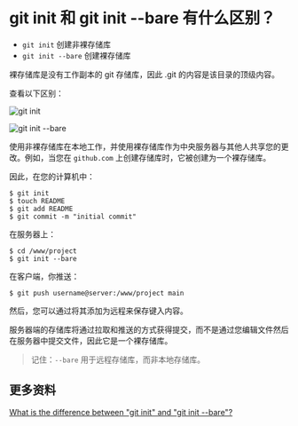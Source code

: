 # git init 和 git init --bare 有什么区别？

- `git init` 创建非裸存储库
- `git init --bare` 创建裸存储库

裸存储库是没有工作副本的 git 存储库，因此 .git 的内容是该目录的顶级内容。

查看以下区别：

![git init](https://upload-images.jianshu.io/upload_images/18281896-acc0ee3a74899419.jpg?imageMogr2/auto-orient/strip%7CimageView2/2/w/1240)

![git init --bare](https://upload-images.jianshu.io/upload_images/18281896-c3630be5960c1a8e.jpg?imageMogr2/auto-orient/strip%7CimageView2/2/w/1240)

使用非裸存储库在本地工作，并使用裸存储库作为中央服务器与其他人共享您的更改。例如，当您在 `github.com` 上创建存储库时，它被创建为一个裸存储库。

因此，在您的计算机中：

```git
$ git init
$ touch README
$ git add README
$ git commit -m "initial commit"
```

在服务器上：

```git
$ cd /www/project
$ git init --bare
```

在客户端，你推送：

```git
$ git push username@server:/www/project main
```

然后，您可以通过将其添加为远程来保存键入内容。

服务器端的存储库将通过拉取和推送的方式获得提交，而不是通过您编辑文件然后在服务器中提交文件，因此它是一个裸存储库。

> 记住：`--bare` 用于远程存储库，而非本地存储库。

## 更多资料

[What is the difference between "git init" and "git init --bare"?](https://stackoverflow.com/questions/7861184/what-is-the-difference-between-git-init-and-git-init-bare)
